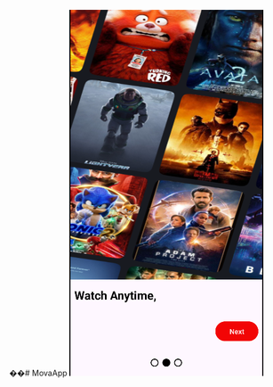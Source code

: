 ��#   M o v a A p p 
 
![image1](https://raw.githubusercontent.com/vuqarrhm/MovaApp/e05eb8554f82781a3cd6c4208bf3b0d27b7331bd/Screenshot%202025-05-22%20103017.png)





